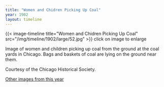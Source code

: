 ```yaml
---
title: "Women and Chidren Picking Up Coal"
year: 1902
layout: timeline
---
```


{{< image-timeline title="Women and Chidren Picking Up Coal" src="/img/timeline/1902/large/52.jpg" >}}
click on image to enlarge

Image of women and children picking up coal from the ground at the coal yards in Chicago. Bags and baskets of coal are lying on the ground near them. 

Courtesy of the Chicago Historical Society.

[Other images from this year](/historical/timeline/1902)